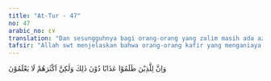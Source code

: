 ```yaml
---
title: "At-Tur - 47"
no: 47
arabic_no: ٤٧
translation: "Dan sesungguhnya bagi orang-orang yang zalim masih ada azab selain itu. Tetapi kebanyakan mereka tidak mengetahui."
tafsir: "Allah swt menjelaskan bahwa orang-orang kafir yang menganiaya diri mereka sendiri dengan kekufuran dan kemaksiatan mereka, akan mendapatkan azab yang pedih di akhirat. Di samping itu di dunia pun mereka memperoleh azab berupa kelaparan selama tujuh tahun sebelum terjadinya Perang Badar, dan kekalahan besar pada perang tersebut. Namun, kebanyakan mereka tidak mengetahui bahwasanya Allah akan menimpakan azab-Nya kepada mereka baik di dunia maupun di akhirat. Dalam ayat yang sama artinya Allah berfirman: \n\nDan pasti Kami timpakan kepada mereka sebagian siksa yang dekat (di dunia) sebelum azab yang lebih besar (di akhirat); agar mereka kembali (ke jalan yang benar). (as-Sajdah/32: 21)"
---
```


وَاِنَّ لِلَّذِيْنَ ظَلَمُوْا عَذَابًا دُوْنَ ذٰلِكَ وَلٰكِنَّ اَكْثَرَهُمْ لَا يَعْلَمُوْنَ 
